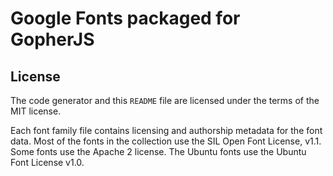 # Google Fonts packaged for GopherJS

## License

The code generator and this `README` file are licensed under the terms of the MIT license.

Each font family file contains licensing and authorship metadata for the font data. Most of the fonts in the collection use the SIL Open Font License, v1.1. Some fonts use the Apache 2 license. The Ubuntu fonts use the Ubuntu Font License v1.0.
